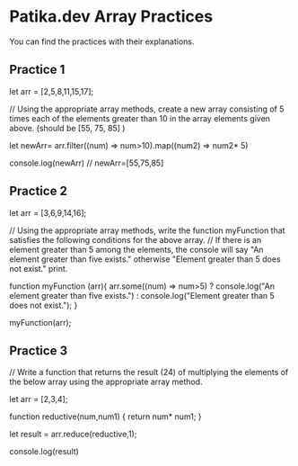 #  Patika.dev Array Practices
You can find the practices with their explanations.

##  Practice 1
let arr = [2,5,8,11,15,17];

//  Using the appropriate array methods, create a new array consisting of 5 times each of the elements greater than 10 in the array elements given above. (should be [55, 75, 85] )

let newArr= arr.filter((num) => num>10).map((num2) => num2* 5)

console.log(newArr) // newArr=[55,75,85]

## Practice 2

let arr = [3,6,9,14,16];

//   Using the appropriate array methods, write the function myFunction that satisfies the following conditions for the above array.
//  If there is an element greater than 5 among the elements, the console will say "An element greater than five exists." otherwise "Element greater than 5 does not exist." print.

function myFunction (arr){
 arr.some((num) => num>5) ? console.log("An element greater than five exists.") : console.log("Element greater than 5 does not exist.");
}

myFunction(arr);

##  Practice 3
// Write a function that returns the result (24) of multiplying the elements of the below array using the appropriate array method.

let arr = [2,3,4];

function reductive(num,num1) {
  return num* num1;
}

let result = arr.reduce(reductive,1);

console.log(result)

